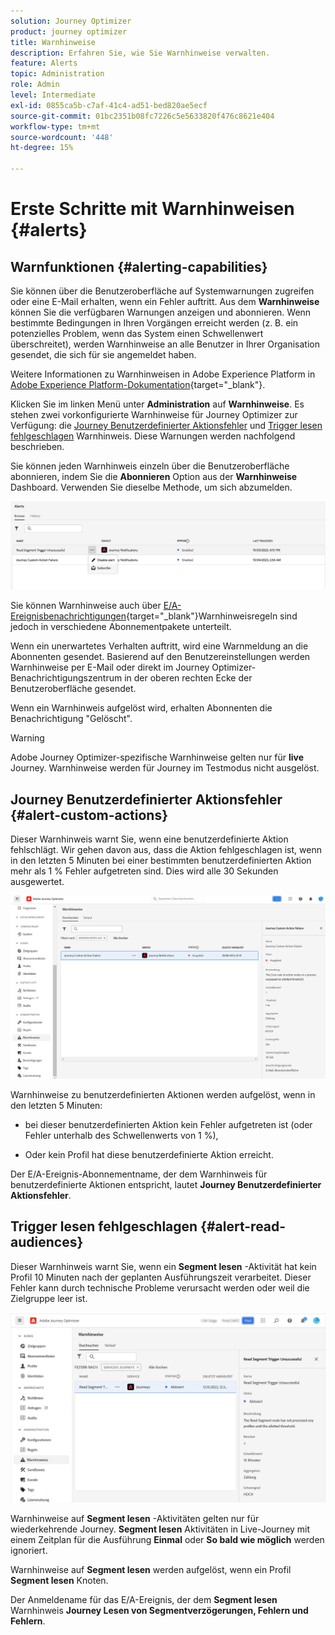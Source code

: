 ```yaml
---
solution: Journey Optimizer
product: journey optimizer
title: Warnhinweise
description: Erfahren Sie, wie Sie Warnhinweise verwalten.
feature: Alerts
topic: Administration
role: Admin
level: Intermediate
exl-id: 0855ca5b-c7af-41c4-ad51-bed820ae5ecf
source-git-commit: 01bc2351b08fc7226c5e5633820f476c8621e404
workflow-type: tm+mt
source-wordcount: '448'
ht-degree: 15%

---
```


# Erste Schritte mit Warnhinweisen {#alerts}

## Warnfunktionen {#alerting-capabilities}

Sie können über die Benutzeroberfläche auf Systemwarnungen zugreifen oder eine E-Mail erhalten, wenn ein Fehler auftritt. Aus dem **Warnhinweise** können Sie die verfügbaren Warnungen anzeigen und abonnieren. Wenn bestimmte Bedingungen in Ihren Vorgängen erreicht werden (z. B. ein potenzielles Problem, wenn das System einen Schwellenwert überschreitet), werden Warnhinweise an alle Benutzer in Ihrer Organisation gesendet, die sich für sie angemeldet haben.

<!--These messages can repeat over a pre-defined time interval until the alert has been resolved.-->

Weitere Informationen zu Warnhinweisen in Adobe Experience Platform in [Adobe Experience Platform-Dokumentation](https://experienceleague.adobe.com/docs/experience-platform/observability/alerts/overview.html?lang=de){target="_blank"}.

Klicken Sie im linken Menü unter **Administration** auf **Warnhinweise**. Es stehen zwei vorkonfigurierte Warnhinweise für Journey Optimizer zur Verfügung: die [Journey Benutzerdefinierter Aktionsfehler](#alert-custom-actions) und [Trigger lesen fehlgeschlagen](#alert-read-audiences) Warnhinweis. Diese Warnungen werden nachfolgend beschrieben.

Sie können jeden Warnhinweis einzeln über die Benutzeroberfläche abonnieren, indem Sie die **Abonnieren** Option aus der **Warnhinweise** Dashboard. Verwenden Sie dieselbe Methode, um sich abzumelden.

![](assets/alert-subscribe.png)

Sie können Warnhinweise auch über [E/A-Ereignisbenachrichtigungen](https://experienceleague.adobe.com/docs/experience-platform/observability/alerts/subscribe.html?lang=de){target="_blank"}Warnhinweisregeln sind jedoch in verschiedene Abonnementpakete unterteilt.

Wenn ein unerwartetes Verhalten auftritt, wird eine Warnmeldung an die Abonnenten gesendet. Basierend auf den Benutzereinstellungen werden Warnhinweise per E-Mail oder direkt im Journey Optimizer-Benachrichtigungszentrum in der oberen rechten Ecke der Benutzeroberfläche gesendet.

Wenn ein Warnhinweis aufgelöst wird, erhalten Abonnenten die Benachrichtigung &quot;Gelöscht&quot;.

>[!WARNING]
>
>Adobe Journey Optimizer-spezifische Warnhinweise gelten nur für **live** Journey. Warnhinweise werden für Journey im Testmodus nicht ausgelöst.

## Journey Benutzerdefinierter Aktionsfehler {#alert-custom-actions}

Dieser Warnhinweis warnt Sie, wenn eine benutzerdefinierte Aktion fehlschlägt. Wir gehen davon aus, dass die Aktion fehlgeschlagen ist, wenn in den letzten 5 Minuten bei einer bestimmten benutzerdefinierten Aktion mehr als 1 % Fehler aufgetreten sind. Dies wird alle 30 Sekunden ausgewertet.

![](assets/alerts-custom-action.png)

Warnhinweise zu benutzerdefinierten Aktionen werden aufgelöst, wenn in den letzten 5 Minuten:

* bei dieser benutzerdefinierten Aktion kein Fehler aufgetreten ist (oder Fehler unterhalb des Schwellenwerts von 1 %),

* Oder kein Profil hat diese benutzerdefinierte Aktion erreicht.

Der E/A-Ereignis-Abonnementname, der dem Warnhinweis für benutzerdefinierte Aktionen entspricht, lautet **Journey Benutzerdefinierter Aktionsfehler**.

## Trigger lesen fehlgeschlagen {#alert-read-audiences}

Dieser Warnhinweis warnt Sie, wenn ein **Segment lesen** -Aktivität hat kein Profil 10 Minuten nach der geplanten Ausführungszeit verarbeitet. Dieser Fehler kann durch technische Probleme verursacht werden oder weil die Zielgruppe leer ist.

![](assets/alerts1.png)

Warnhinweise auf **Segment lesen** -Aktivitäten gelten nur für wiederkehrende Journey. **Segment lesen** Aktivitäten in Live-Journey mit einem Zeitplan für die Ausführung **Einmal** oder **So bald wie möglich** werden ignoriert.

Warnhinweise auf **Segment lesen** werden aufgelöst, wenn ein Profil **Segment lesen** Knoten.

Der Anmeldename für das E/A-Ereignis, der dem **Segment lesen** Warnhinweis **Journey Lesen von Segmentverzögerungen, Fehlern und Fehlern**.

